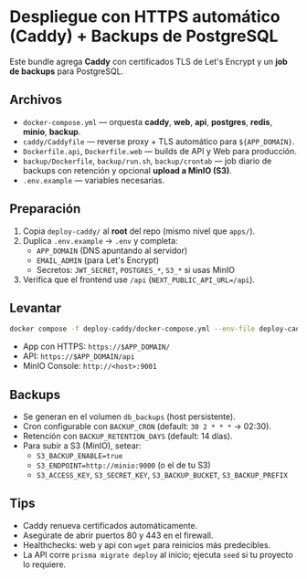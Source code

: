 # Despliegue con HTTPS automático (Caddy) + Backups de PostgreSQL

Este bundle agrega **Caddy** con certificados TLS de Let's Encrypt y un **job de backups** para PostgreSQL.

## Archivos
- `docker-compose.yml` — orquesta **caddy**, **web**, **api**, **postgres**, **redis**, **minio**, **backup**.
- `caddy/Caddyfile` — reverse proxy + TLS automático para `${APP_DOMAIN}`.
- `Dockerfile.api`, `Dockerfile.web` — builds de API y Web para producción.
- `backup/Dockerfile`, `backup/run.sh`, `backup/crontab` — job diario de backups con retención y opcional **upload a MinIO (S3)**.
- `.env.example` — variables necesarias.

## Preparación
1. Copia `deploy-caddy/` al **root** del repo (mismo nivel que `apps/`).
2. Duplica `.env.example` → `.env` y completa:
   - `APP_DOMAIN` (DNS apuntando al servidor)
   - `EMAIL_ADMIN` (para Let's Encrypt)
   - Secretos: `JWT_SECRET`, `POSTGRES_*`, `S3_*` si usas MinIO
3. Verifica que el frontend use `/api` (`NEXT_PUBLIC_API_URL=/api`).

## Levantar
```bash
docker compose -f deploy-caddy/docker-compose.yml --env-file deploy-caddy/.env up -d --build
```
- App con HTTPS: `https://$APP_DOMAIN/`
- API: `https://$APP_DOMAIN/api`
- MinIO Console: `http://<host>:9001`

## Backups
- Se generan en el volumen `db_backups` (host persistente).
- Cron configurable con `BACKUP_CRON` (default: `30 2 * * *` → 02:30).
- Retención con `BACKUP_RETENTION_DAYS` (default: 14 días).
- Para subir a S3 (MinIO), setear:
  - `S3_BACKUP_ENABLE=true`
  - `S3_ENDPOINT=http://minio:9000` (o el de tu S3)
  - `S3_ACCESS_KEY`, `S3_SECRET_KEY`, `S3_BACKUP_BUCKET`, `S3_BACKUP_PREFIX`

## Tips
- Caddy renueva certificados automáticamente.
- Asegúrate de abrir puertos 80 y 443 en el firewall.
- Healthchecks: web y api con `wget` para reinicios más predecibles.
- La API corre `prisma migrate deploy` al inicio; ejecuta `seed` si tu proyecto lo requiere.
